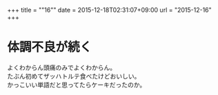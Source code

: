 +++
title = ""16""
date = 2015-12-18T02:31:07+09:00
url = "2015-12-16"
+++

体調不良が続く
===
よくわからん頭痛のみでよくわからん。  
たぶん初めてザッハトルテ食べたけどおいしい。  
かっこいい単語だと思ってたらケーキだったのか。
